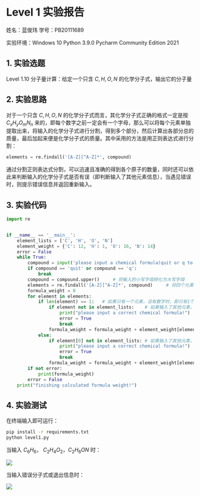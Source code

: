 # Level 1 实验报告

姓名：蓝俊玮 学号：PB20111689

实验环境：Windows 10 Python 3.9.0 Pycharm Community Edition 2021

## 1. 实验选题

Level 1.10 分子量计算：给定一个只含 $C,H,O,N$ 的化学分子式，输出它的分子量

## 2. 实验思路

对于一个只含 $C,H,O,N$ 的化学分子式而言，其化学分子式正确的格式一定是按 $C_xH_yO_mN_n$ 来的，即每个数字之前一定会有一个字母，那么可以将每个元素单独提取出来，将输入的化学分子式进行分割，得到多个部分，然后计算出各部分总的质量，最后加起来便是化学分子式的质量。其中采用的方法是用正则表达式进行分割：

```python
elements = re.findall('[A-Z][^A-Z]*', compound)
```

通过分割正则表达式分割，可以迅速且准确的得到各个原子的数量，同时还可以依此来判断输入的化学分子式是否有误（即判断输入了其他元素信息），当遇见错误时，则提示错误信息并返回重新输入。

## 3. 实验代码

```python
import re


if __name__ == '__main__':
    element_lists = ['C', 'H', 'O', 'N']
    element_weight = {'C': 12, 'H': 1, 'O': 16, 'N': 14}
    error = False
    while True:
        compound = input('please input a chemical formula(quit or q to exit): \n')
        if compound == 'quit' or compound == 'q':
            break
        compound = compound.upper()     # 将输入的小写字母转化为大写字母
        elements = re.findall('[A-Z][^A-Z]*', compound)     # 将四个元素分割开
        formula_weight = 0
        for element in elements:
            if len(element) == 1:   # 如果只有一个元素，没有数字时，即只有1个元素
                if element not in element_lists:    # 如果输入了其他元素，则显示错误信息
                    print("please input a correct chemical formula!")
                    error = True
                    break
                formula_weight = formula_weight + element_weight[element]
            else:
                if element[0] not in element_lists: # 如果输入了其他元素，则显示错误信息
                    print("please input a correct chemical formula!")
                    error = True
                    break
                formula_weight = formula_weight + element_weight[element[0]] * int(element[1])
        if not error:
            print(formula_weight)
        error = False
    print("finishing calculated formula weight!")

```

## 4. 实验测试

在终端输入即可运行：

```bash
pip install -r requirements.txt
python level1.py
```

当输入 $C_6H_6$， $C_2H_4O_2$，$C_2H_6ON$ 时：

![](C:\Users\蓝\Desktop\作业文件\Python交叉学科\Level1\correct.png)

当输入错误分子式或退出信息时：

![](C:\Users\蓝\Desktop\作业文件\Python交叉学科\Level1\fail.png)